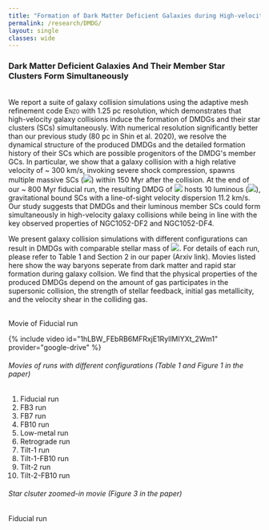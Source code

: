 ```yaml
---
title: "Formation of Dark Matter Deficient Galaxies during High-velocity Galaxy Collisions"
permalink: /research/DMDG/
layout: single
classes: wide
---
```


### Dark Matter Deficient Galaxies And Their Member Star Clusters Form Simultaneously
<br/>
We report a suite of galaxy collision simulations using the adaptive mesh refinement code <span style="font-variant:small-caps;">Enzo</span> with 1.25 pc resolution, which demonstrates that high-velocity galaxy collisions induce the formation of DMDGs and their star clusters (SCs) simultaneously. With numerical resolution significantly better than our previous study (80 pc in <a href="https://ui.adsabs.harvard.edu/abs/2020ApJ...899...25S/abstract" style="text-decoration:none" target="_blank">Shin et al. 2020</a>), we resolve the dynamical structure of the produced DMDGs and the detailed formation history of their SCs which are possible progenitors of the DMDG's member GCs. 
In particular, we show that a galaxy collision with a high relative velocity of ~ 300 km/s, invoking severe shock compression, spawns multiple massive SCs (<img src="https://render.githubusercontent.com/render/math?math=\gtrsim 10^{6}\,{\rm M}_{\odot}">) within 150 Myr after the collision. At the end of our ~ 800 Myr fiducial run, the resulting DMDG of <img src="https://render.githubusercontent.com/render/math?math=M_{\star} \simeq 3.5 \times 10^{8}\,{\rm M}_{\odot}"> hosts 10 luminous (<img src="https://render.githubusercontent.com/render/math?math=M_{V} \lesssim -8.5\,{\rm {mag}}">), gravitational bound SCs with a line-of-sight velocity dispersion 11.2 km/s. Our study suggests that DMDGs and their luminous member SCs could form simultaneously in high-velocity galaxy collisions while being in line with the key observed properties of NGC1052-DF2 and NGC1052-DF4.

We present galaxy collision simulations with different configurations can result in DMDGs with comparable stellar mass of <img src="https://render.githubusercontent.com/render/math?math=M_{\star} \sim 10^{8}\,{\rm M}_{\odot}">. For details of each run, please refer to Table 1 and Section 2 in our paper (Arxiv link). Movies listed here show the way baryons seperate from dark matter and rapid star formation during galaxy collsion. We find that the physical properties of the produced DMDGs depend on the amount of gas participates in the supersonic collision, the strength of stellar feedback, initial gas metallicity, and the velocity shear in the colliding gas.
<br/>
<br/>

Movie of Fiducial run

{% include video id="1hLBW_FEbRB6MFRxjE1RyllMIYXt_2Wm1" provider="google-drive" %}



###### Movies of runs with different configurations (Table 1 and Figure 1 in the paper)

1. <a href="https://drive.google.com/file/d/1hLBW_FEbRB6MFRxjE1RyllMIYXt_2Wm1/view?usp=sharing" style="text-decoration:none" target="_blank">Fiducial run</a>
2. <a href="https://drive.google.com/file/d/1v7EfqkqTrQzjAHPJCdHTVj8tP4PrORT8/view?usp=sharing" style="text-decoration:none" target="_blank">FB3 run</a>
3. <a href="https://drive.google.com/file/d/1X2r5908GyZhPBmhYGcWv0Zo94RIs0v63/view?usp=sharing" style="text-decoration:none" target="_blank">FB7 run</a>
4. <a href="https://drive.google.com/file/d/1UwB6HX2srJZ6IqT51I7jAJq2Ddf7jeVU/view?usp=sharing" style="text-decoration:none" target="_blank">FB10 run</a>
5. <a href="https://drive.google.com/file/d/1tFhHuYyXP4lLGudp6PVJdwPS86vHSkmp/view?usp=sharing" style="text-decoration:none" target="_blank">Low-metal run</a>
6. <a href="https://drive.google.com/file/d/1Z-rcbSQCV2hkviOkvncZctkO7Py1v_GP/view?usp=sharing" style="text-decoration:none" target="_blank">Retrograde run</a>
7. <a href="https://drive.google.com/file/d/1yKtKYxGLr0XoBgN_-2n09bdlU0w65FiT/view?usp=sharing" style="text-decoration:none" target="_blank">Tilt-1 run</a>
8. <a href="https://drive.google.com/file/d/1ZKI9XirZBHbmI6DX0xCA5Y_rUIs-I3bv/view?usp=sharing" style="text-decoration:none" target="_blank">Tilt-1-FB10 run</a>
9. <a href="https://drive.google.com/file/d/1Eh0FCaLcmQZZIsauePBHgY4ZEEPBJr4M/view?usp=sharing" style="text-decoration:none" target="_blank">Tilt-2 run</a>
10. <a href="https://drive.google.com/file/d/1jt1MyiMhiY-dBJG5iM7ha1XcVFmf6UwV/view?usp=sharing" style="text-decoration:none" target="_blank">Tilt-2-FB10 run</a>


###### Star clsuter zoomed-in movie (Figure 3 in the paper)

<a href="https://drive.google.com/file/d/1fTyhlcWirs5mL7m_jcerxBE9eGD7UQ7u/view?usp=sharing" style="text-decoration:none" target="_blank">Fiducial run</a>
